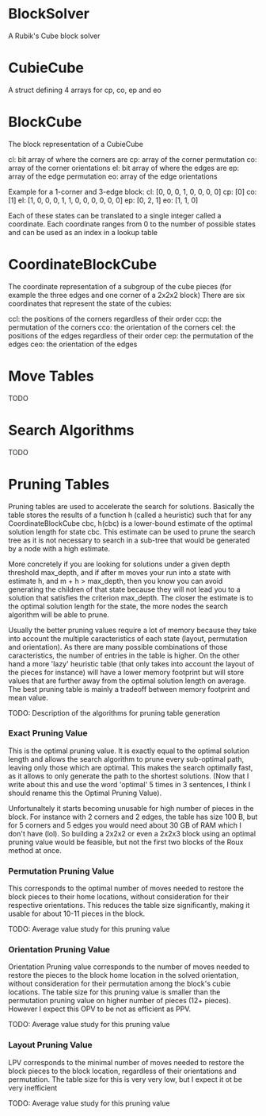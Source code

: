 # BlockSolver
A Rubik's Cube block solver

# CubieCube #
A struct defining 4 arrays for cp, co, ep and eo

# BlockCube #
The block representation of a CubieCube

cl: bit array of where the corners are
cp: array of the corner permutation
co: array of the corner orientations
el: bit array of where the edges are
ep: array of the edge permutation
eo: array of the edge orientations

Example for a 1-corner and 3-edge block:
cl: [0, 0, 0, 1, 0, 0, 0, 0]
cp: [0]
co: [1]
el: [1, 0, 0, 0, 1, 1, 0, 0, 0, 0, 0, 0]
ep: [0, 2, 1]
eo: [1, 1, 0]

Each of these states can be translated to a single integer called a coordinate.
Each coordinate ranges from 0 to the number of possible states and can be used as an index in a lookup table

# CoordinateBlockCube #
The coordinate representation of a subgroup of the cube pieces
(for example the three edges and one corner of a 2x2x2 block)
There are six coordinates that represent the state of the cubies:

ccl: the positions of the corners regardless of their order
ccp: the permutation of the corners
cco: the orientation of the corners
cel: the positions of the edges regardless of their order
cep: the permutation of the edges
ceo: the orientation of the edges


# Move Tables #

TODO

# Search Algorithms #

TODO

# Pruning Tables #

Pruning tables are used to accelerate the search for solutions. Basically the table stores the results of a function h (called a heuristic) such that for any CoordinateBlockCube cbc, h(cbc) is a lower-bound estimate of the optimal solution length for state cbc. This estimate can be used to prune the search tree as it is not necessary to search in a sub-tree that would be generated by a node with a high estimate. 

More concretely if you are looking for solutions under a given depth threshold max_depth, and if after m moves your run into a state with estimate h, and m + h > max_depth, then you know you can avoid generating the children of that state because they will not lead you to a solution that satisfies the criterion max_depth. The closer the estimate is to the optimal solution length for the state, the more nodes the search algorithm will be able to prune.

Usually the better pruning values require a lot of memory because they take into account the multiple caracteristics of each state (layout, permutation and orientation). As there are many possible combinations of those caracteristics, the number of entries in the table is higher. On the other hand a more 'lazy' heuristic table (that only takes into account the layout of the pieces for instance) will have a lower memory footprint but will store values that are further away from the optimal solution length on average. The best pruning table is mainly a tradeoff between memory footprint and mean value.

TODO: Description of the algorithms for pruning table generation

### Exact Pruning Value ###

This is the optimal pruning value. It is exactly equal to the optimal solution length and allows the search algorithm to prune every sub-optimal path, leaving only those which are optimal. This makes the search optimally fast, as it allows to only generate the path to the shortest solutions. (Now that I write about this and use the word 'optimal' 5 times in 3 sentences, I think I should rename this the Optimal Pruning Value). 

Unfortunaltely it starts becoming unusable for high number of pieces in the block. For instance with 2 corners and 2 edges, the table has size 100 B, but for 5 corners and 5 edges you would need about 30 GB of RAM which I don't have (lol). So building a 2x2x2 or even a 2x2x3 block using an optimal pruning value would be feasible, but not the first two blocks of the Roux method at once.

### Permutation Pruning Value ###

This corresponds to the optimal number of moves needed to restore the block pieces to their home locations, without consideration for their respective orientations. This reduces the table size significantly, making it usable for about 10-11 pieces in the block.

TODO: Average value study for this pruning value

### Orientation Pruning Value ###

Orientation Pruning value corresponds to the number of moves needed to restore the pieces to the block home location in the solved orientation, without consideration for their permutation among the block's cubie locations. The table size for this pruning value is smaller than the permutation pruning value on higher number of pieces (12+ pieces). However I expect this OPV to be not as efficient as PPV.

TODO: Average value study for this pruning value

### Layout Pruning Value ###

LPV corresponds to the minimal number of moves needed to restore the block pieces to the block location, regardless of their orientations and permutation. The table size for this is very very low, but I expect it ot be very inefficient

TODO: Average value study for this pruning value
